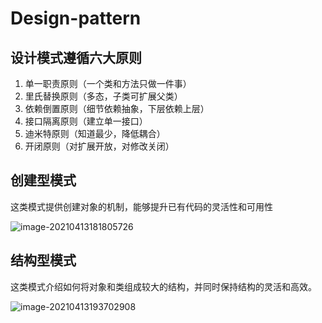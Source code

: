 # Design-pattern

## 设计模式遵循六大原则

1. 单一职责原则（一个类和方法只做一件事）
2. 里氏替换原则（多态，子类可扩展父类）
3. 依赖倒置原则（细节依赖抽象，下层依赖上层）
4. 接口隔离原则（建立单一接口）
5. 迪米特原则（知道最少，降低耦合）
6. 开闭原则（对扩展开放，对修改关闭）

## 创建型模式

这类模式提供创建对象的机制，能够提升已有代码的灵活性和可用性

![image-20210413181805726](https://raw.githubusercontent.com/OthersH/pic/master/image-20210413181805726.png)

## 结构型模式

这类模式介绍如何将对象和类组成较大的结构，并同时保持结构的灵活和高效。

![image-20210413193702908](https://gitpicgo.oss-cn-beijing.aliyuncs.com/picgo/image-20210413193702908.png)

